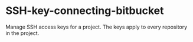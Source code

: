 # SSH-key-connecting-bitbucket
Manage SSH access keys for a project. The keys apply to every repository in the project.
